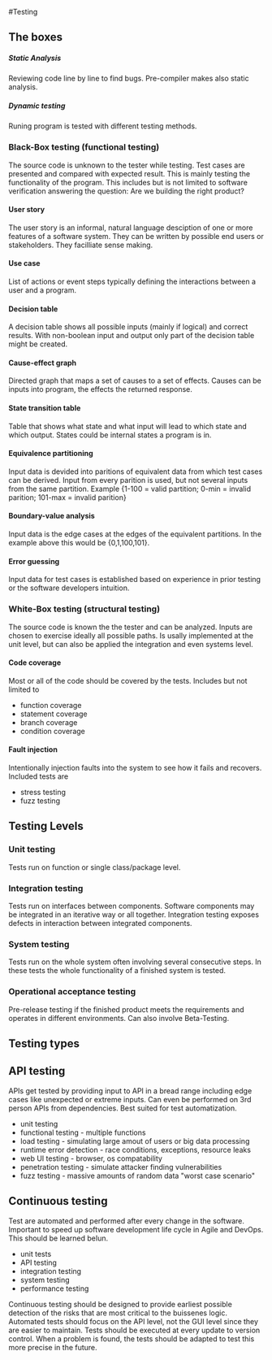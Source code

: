  #Testing

## The boxes

##### Static Analysis
Reviewing code line by line to find bugs. Pre-compiler makes also static analysis.

##### Dynamic testing
Runing program is tested with different testing methods.

### Black-Box testing (functional testing)

The source code is unknown to the tester while testing. Test cases are presented and compared with expected result. This is mainly testing the functionality of the program. This includes but is not limited to software verification answering the question: Are we building the right product?

#### User story
The user story is an informal, natural language desciption of one or more features of a software system. They can be written by possible end users or stakeholders. They facilliate sense making.

#### Use case
List of actions or event steps typically defining the interactions between a user and a program.

#### Decision table
A decision table shows all possible inputs (mainly if logical) and correct results. With non-boolean input and output only part of the decision table might be created.

#### Cause-effect graph
Directed graph that maps a set of causes to a set of effects. Causes can be inputs into program, the effects the returned response.

#### State transition table
Table that shows what state and what input will lead to which state and which output. States could be internal states a program is in.

#### Equivalence partitioning
Input data is devided into paritions of equivalent data from which test cases can be derived. Input from every parition is used, but not several inputs from the same partition. Example {1-100 = valid partition; 0-min = invalid parition; 101-max = invalid parition}

#### Boundary-value analysis
Input data is the edge cases at the edges of the equivalent partitions. In the example above this would be {0,1,100,101}.

#### Error guessing
Input data for test cases is established based on experience in prior testing or the software developers intuition.

### White-Box testing (structural testing)

The source code is known the the tester and can be analyzed. Inputs are chosen to exercise ideally all possible paths. Is usally implemented at the unit level, but can also be applied the integration and even systems level. 

#### Code coverage
Most or all of the code should be covered by the tests. Includes but not limited to
- function coverage
- statement coverage
- branch coverage
- condition coverage

#### Fault injection
Intentionally injection faults into the system to see how it fails and recovers. Included tests are 
- stress testing
- fuzz testing

## Testing Levels

### Unit testing
Tests run on function or single class/package level.

### Integration testing
Tests run on interfaces between components. Software components may be integrated in an iterative way or all together. 
Integration testing exposes defects in interaction between integrated components.

### System testing
Tests run on the whole system often involving several consecutive steps. In these tests the whole functionality of a finished system is tested.

### Operational acceptance testing 
Pre-release testing if the finished product meets the requirements and operates in different environments. Can also involve Beta-Testing.

## Testing types

## API testing
APIs get tested by providing input to API in a bread range including edge cases like unexpected or extreme inputs. Can even be performed on 3rd person APIs from dependencies. Best suited for test automatization.
- unit testing
- functional testing - multiple functions
- load testing - simulating large amout of users or big data processing
- runtime error detection - race conditions, exceptions, resource leaks
- web UI testing - browser, os compatability
- penetration testing - simulate attacker finding vulnerabilities
- fuzz testing - massive amounts of random data "worst case scenario"
 
## Continuous testing

Test are automated and performed after every change in the software. Important to speed up software development life cycle in Agile and DevOps.
This should be learned beIun.

- unit tests
- API testing
- integration testing
- system testing
- performance testing

Continuous testing should be designed to provide earliest possible detection of the risks that are most critical to the buissenes logic. Automated tests should focus on the API level, not the GUI level since they are easier to maintain. Tests should be executed at every update to version control.
When a problem is found, the tests should be adapted to test this more precise in the future.
